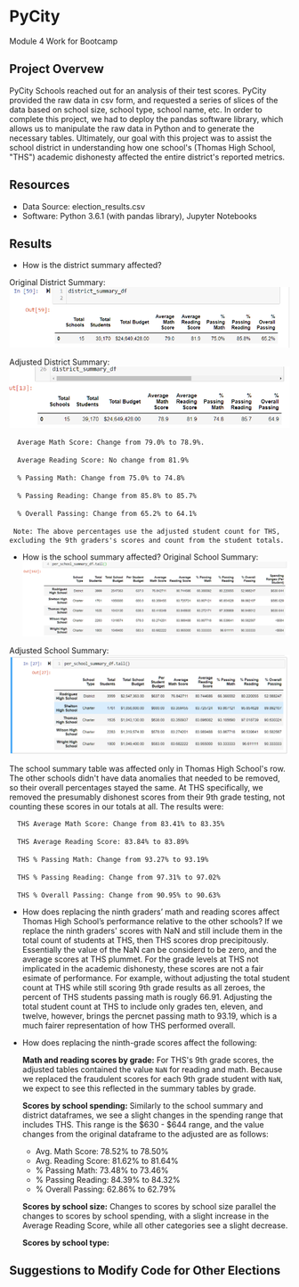 # PyCity
Module 4 Work for Bootcamp 

## Project Overvew
PyCity Schools reached out for an analysis of their test scores. PyCity provided the raw data in csv form, and requested a series of slices of the data based on school size, school type, school name, etc. In order to complete this project, we had to deploy the pandas software library, which allows us to manipulate the raw data in Python and to generate the necessary tables. Ultimately, our goal with this project was to assist the school district in understanding how one school's (Thomas High School, "THS") academic dishonesty affected the entire district's reported metrics. 


## Resources
- Data Source: election_results.csv
- Software: Python 3.6.1 (with pandas library), Jupyter Notebooks

## Results

- How is the district summary affected?

Original District Summary:
     ![Original District Summary](https://github.com/Tozerh/PyCity/blob/main/Resources/DistrictSummaryOG.PNG)

Adjusted District Summary: 
     ![Adjusted District Summary](https://github.com/Tozerh/PyCity/blob/main/Resources/DistrictSummaryAdjusted.PNG)
      
      
      Average Math Score: Change from 79.0% to 78.9%.
      
      Average Reading Score: No change from 81.9%
      
      % Passing Math: Change from 75.0% to 74.8%
      
      % Passing Reading: Change from 85.8% to 85.7%
      
      % Overall Passing: Change from 65.2% to 64.1%
     
     Note: The above percentages use the adjusted student count for THS, excluding the 9th graders's scores and count from the student totals. 
- How is the school summary affected?
 Original School Summary:
      ![Original School Summary](https://github.com/Tozerh/PyCity/blob/main/Resources/SchoolSummaryOG.PNG)
      
 Adjusted School Summary: 
      ![Adjusted School Summary](https://github.com/Tozerh/PyCity/blob/main/Resources/SchoolSummaryAdjusted.PNG)
      
  The school summary table was affected only in Thomas High School's row. The other schools didn't have data anomalies that needed to be removed, so their overall percentages     stayed the same. At THS specifically, we removed the presumably dishonest scores from their 9th grade testing, not counting these scores in our totals at all. The results were: 
      
      THS Average Math Score: Change from 83.41% to 83.35%
      
      THS Average Reading Score: 83.84% to 83.89%
      
      THS % Passing Math: Change from 93.27% to 93.19%
      
      THS % Passing Reading: Change from 97.31% to 97.02%
      
      THS % Overall Passing: Change from 90.95% to 90.63%

- How does replacing the ninth graders’ math and reading scores affect Thomas High School’s performance relative to the other schools?
  If we replace the ninth graders' scores with NaN and still include them in the total count of students at THS, then THS scores drop precipitously. Essentially the value of the NaN can be considerd to be zero, and the average scores at THS plummet. For the grade levels at THS not implicated in the academic dishonesty, these scores are not a fair esimate of performance. For example, without adjusting the total student count at THS while still scoring 9th grade results as all zeroes, the percent of THS students passing math is rougly 66.91. Adjusting the total student count at THS to include only grades ten, eleven, and twelve, however, brings the percnet passing math to 93.19, which is a much fairer representation of how THS performed overall. 
  
- How does replacing the ninth-grade scores affect the following:

     **Math and reading scores by grade:** For THS's 9th grade scores, the adjusted tables contained the value `NaN` for reading and math. Because we replaced the fraudulent scores for each 9th grade student with `NaN`, we expect to see this reflected in the summary tables by grade. 
           
     **Scores by school spending:** Similarly to the school summary and district dataframes, we see a slight changes in the spending range that includes THS. This range is the $630 - $644 range, and the value changes from the original dataframe to the adjusted are as follows: 
     
     - Avg. Math Score: 78.52% to 78.50%
     - Avg. Reading Score: 81.62% to 81.64%
     - % Passing Math: 73.48% to 73.46%
     - % Passing Reading: 84.39% to 84.32%
     - % Overall Passing: 62.86% to 62.79%

     **Scores by school size:** Changes to scores by school size parallel the changes to scores by school spending, with a slight increase in the Average Reading Score, while all other categories see a slight decrease. 

     **Scores by school type:**

## Suggestions to Modify Code for Other Elections


